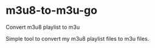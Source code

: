 # m3u8-to-m3u-go
Convert m3u8 playlist to m3u

Simple tool to convert my m3u8 playlist files to m3u files.
